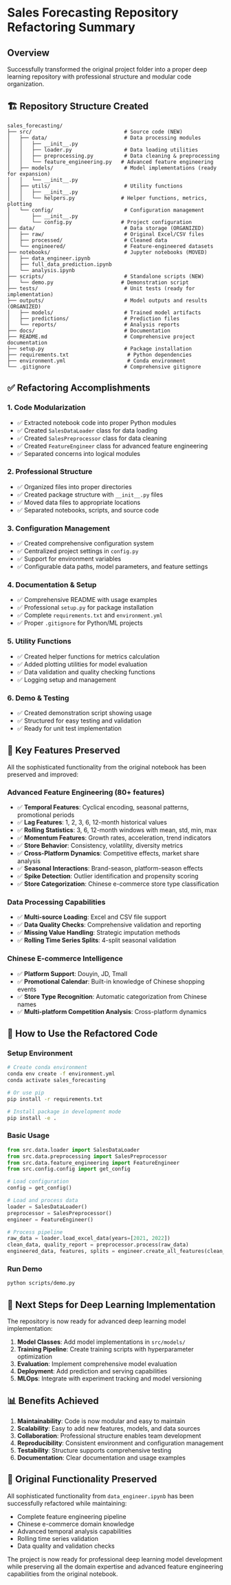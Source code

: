 # Sales Forecasting Repository Refactoring Summary

## Overview

Successfully transformed the original project folder into a proper deep learning repository with professional structure and modular code organization.

## 🏗️ Repository Structure Created

```
sales_forecasting/
├── src/                              # Source code (NEW)
│   ├── data/                         # Data processing modules
│   │   ├── __init__.py
│   │   ├── loader.py                 # Data loading utilities
│   │   ├── preprocessing.py          # Data cleaning & preprocessing
│   │   └── feature_engineering.py   # Advanced feature engineering
│   ├── models/                       # Model implementations (ready for expansion)
│   │   └── __init__.py
│   ├── utils/                        # Utility functions
│   │   ├── __init__.py
│   │   └── helpers.py               # Helper functions, metrics, plotting
│   └── config/                       # Configuration management
│       ├── __init__.py
│       └── config.py                # Project configuration
├── data/                             # Data storage (ORGANIZED)
│   ├── raw/                          # Original Excel/CSV files
│   ├── processed/                    # Cleaned data
│   └── engineered/                   # Feature-engineered datasets
├── notebooks/                        # Jupyter notebooks (MOVED)
│   ├── data_engineer.ipynb
│   ├── full_data_prediction.ipynb
│   └── analysis.ipynb
├── scripts/                          # Standalone scripts (NEW)
│   └── demo.py                      # Demonstration script
├── tests/                            # Unit tests (ready for implementation)
├── outputs/                          # Model outputs and results (ORGANIZED)
│   ├── models/                       # Trained model artifacts
│   ├── predictions/                  # Prediction files
│   └── reports/                      # Analysis reports
├── docs/                             # Documentation
├── README.md                         # Comprehensive project documentation
├── setup.py                          # Package installation
├── requirements.txt                   # Python dependencies
├── environment.yml                    # Conda environment
└── .gitignore                        # Comprehensive gitignore
```

## ✅ Refactoring Accomplishments

### 1. **Code Modularization**
- ✅ Extracted notebook code into proper Python modules
- ✅ Created `SalesDataLoader` class for data loading
- ✅ Created `SalesPreprocessor` class for data cleaning
- ✅ Created `FeatureEngineer` class for advanced feature engineering
- ✅ Separated concerns into logical modules

### 2. **Professional Structure**
- ✅ Organized files into proper directories
- ✅ Created package structure with `__init__.py` files
- ✅ Moved data files to appropriate locations
- ✅ Separated notebooks, scripts, and source code

### 3. **Configuration Management**
- ✅ Created comprehensive configuration system
- ✅ Centralized project settings in `config.py`
- ✅ Support for environment variables
- ✅ Configurable data paths, model parameters, and feature settings

### 4. **Documentation & Setup**
- ✅ Comprehensive README with usage examples
- ✅ Professional `setup.py` for package installation
- ✅ Complete `requirements.txt` and `environment.yml`
- ✅ Proper `.gitignore` for Python/ML projects

### 5. **Utility Functions**
- ✅ Created helper functions for metrics calculation
- ✅ Added plotting utilities for model evaluation
- ✅ Data validation and quality checking functions
- ✅ Logging setup and management

### 6. **Demo & Testing**
- ✅ Created demonstration script showing usage
- ✅ Structured for easy testing and validation
- ✅ Ready for unit test implementation

## 🔧 Key Features Preserved

All the sophisticated functionality from the original notebook has been preserved and improved:

### Advanced Feature Engineering (80+ features)
- ✅ **Temporal Features**: Cyclical encoding, seasonal patterns, promotional periods
- ✅ **Lag Features**: 1, 2, 3, 6, 12-month historical values
- ✅ **Rolling Statistics**: 3, 6, 12-month windows with mean, std, min, max
- ✅ **Momentum Features**: Growth rates, acceleration, trend indicators
- ✅ **Store Behavior**: Consistency, volatility, diversity metrics
- ✅ **Cross-Platform Dynamics**: Competitive effects, market share analysis
- ✅ **Seasonal Interactions**: Brand-season, platform-season effects
- ✅ **Spike Detection**: Outlier identification and propensity scoring
- ✅ **Store Categorization**: Chinese e-commerce store type classification

### Data Processing Capabilities
- ✅ **Multi-source Loading**: Excel and CSV file support
- ✅ **Data Quality Checks**: Comprehensive validation and reporting
- ✅ **Missing Value Handling**: Strategic imputation methods
- ✅ **Rolling Time Series Splits**: 4-split seasonal validation

### Chinese E-commerce Intelligence
- ✅ **Platform Support**: Douyin, JD, Tmall
- ✅ **Promotional Calendar**: Built-in knowledge of Chinese shopping events
- ✅ **Store Type Recognition**: Automatic categorization from Chinese names
- ✅ **Multi-platform Competition Analysis**: Cross-platform dynamics

## 🚀 How to Use the Refactored Code

### Setup Environment
```bash
# Create conda environment
conda env create -f environment.yml
conda activate sales_forecasting

# Or use pip
pip install -r requirements.txt

# Install package in development mode
pip install -e .
```

### Basic Usage
```python
from src.data.loader import SalesDataLoader
from src.data.preprocessing import SalesPreprocessor
from src.data.feature_engineering import FeatureEngineer
from src.config.config import get_config

# Load configuration
config = get_config()

# Load and process data
loader = SalesDataLoader()
preprocessor = SalesPreprocessor()
engineer = FeatureEngineer()

# Process pipeline
raw_data = loader.load_excel_data(years=[2021, 2022])
clean_data, quality_report = preprocessor.process(raw_data)
engineered_data, features, splits = engineer.create_all_features(clean_data)
```

### Run Demo
```bash
python scripts/demo.py
```

## 🎯 Next Steps for Deep Learning Implementation

The repository is now ready for advanced deep learning model implementation:

1. **Model Classes**: Add model implementations in `src/models/`
2. **Training Pipeline**: Create training scripts with hyperparameter optimization
3. **Evaluation**: Implement comprehensive model evaluation
4. **Deployment**: Add prediction and serving capabilities
5. **MLOps**: Integrate with experiment tracking and model versioning

## 📊 Benefits Achieved

1. **Maintainability**: Code is now modular and easy to maintain
2. **Scalability**: Easy to add new features, models, and data sources
3. **Collaboration**: Professional structure enables team development
4. **Reproducibility**: Consistent environment and configuration management
5. **Testability**: Structure supports comprehensive testing
6. **Documentation**: Clear documentation and usage examples

## 🔗 Original Functionality Preserved

All sophisticated functionality from `data_engineer.ipynb` has been successfully refactored while maintaining:
- Complete feature engineering pipeline
- Chinese e-commerce domain knowledge
- Advanced temporal analysis capabilities
- Rolling time series validation
- Data quality and validation checks

The project is now ready for professional deep learning model development while preserving all the domain expertise and advanced feature engineering capabilities from the original notebook. 